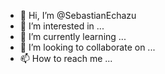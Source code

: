 - 👋 Hi, I’m @SebastianEchazu
- 👀 I’m interested in ...
- 🌱 I’m currently learning ...
- 💞️ I’m looking to collaborate on ...
- 📫 How to reach me ...

<!---
SebastianEchazu/SebastianEchazu is a ✨ special ✨ repository because its `README.md` (this file) appears on your GitHub profile.
You can click the Preview link to take a look at your changes.
--->
